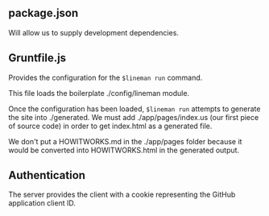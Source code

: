 package.json
------------
Will allow us to supply development dependencies.

Gruntfile.js
------------
Provides the configuration for the `$lineman run` command.

This file loads the boilerplate ./config/lineman module.

Once the configuration has been loaded, `$lineman run` attempts to generate the site into ./generated.
We must add ./app/pages/index.us (our first piece of source code) in order to get index.html as a generated file.

We don't put a HOWITWORKS.md in the ./app/pages folder because it would be converted into HOWITWORKS.html in the generated output.

Authentication
--------------
The server provides the client with a cookie representing the GitHub application client ID.
